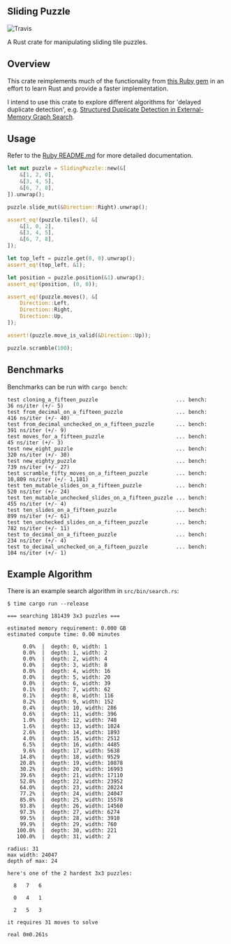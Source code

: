 ## Sliding Puzzle

![Travis](https://travis-ci.org/tuzz/sliding_puzzle.svg?branch=master)

A Rust crate for manipulating sliding tile puzzles.

## Overview

This crate reimplements much of the functionality from
[this Ruby gem](https://github.com/tuzz/sliding_puzzle_ruby) in an effort to learn
Rust and provide a faster implementation.

I intend to use this crate to explore different algorithms for 'delayed
duplicate detection', e.g.
[Structured Duplicate Detection in External-Memory Graph Search](https://www.aaai.org/Papers/AAAI/2004/AAAI04-108.pdf).

## Usage

Refer to the [Ruby README.md](https://github.com/tuzz/sliding_puzzle_ruby) for
more detailed documentation.

```rust
let mut puzzle = SlidingPuzzle::new(&[
    &[1, 2, 0],
    &[3, 4, 5],
    &[6, 7, 8],
]).unwrap();

puzzle.slide_mut(&Direction::Right).unwrap();

assert_eq!(puzzle.tiles(), &[
    &[1, 0, 2],
    &[3, 4, 5],
    &[6, 7, 8],
]);

let top_left = puzzle.get(0, 0).unwrap();
assert_eq!(top_left, &1);

let position = puzzle.position(&1).unwrap();
assert_eq!(position, (0, 0));

assert_eq!(puzzle.moves(), &[
    Direction::Left,
    Direction::Right,
    Direction::Up,
]);

assert!(puzzle.move_is_valid(&Direction::Up));

puzzle.scramble(100);
```

## Benchmarks

Benchmarks can be run with `cargo bench`:

```
test cloning_a_fifteen_puzzle                         ... bench:          36 ns/iter (+/- 5)
test from_decimal_on_a_fifteen_puzzle                 ... bench:         416 ns/iter (+/- 40)
test from_decimal_unchecked_on_a_fifteen_puzzle       ... bench:         391 ns/iter (+/- 9)
test moves_for_a_fifteen_puzzle                       ... bench:          45 ns/iter (+/- 3)
test new_eight_puzzle                                 ... bench:         320 ns/iter (+/- 30)
test new_eighty_puzzle                                ... bench:         739 ns/iter (+/- 27)
test scramble_fifty_moves_on_a_fifteen_puzzle         ... bench:      10,809 ns/iter (+/- 1,181)
test ten_mutable_slides_on_a_fifteen_puzzle           ... bench:         520 ns/iter (+/- 24)
test ten_mutable_unchecked_slides_on_a_fifteen_puzzle ... bench:         455 ns/iter (+/- 4)
test ten_slides_on_a_fifteen_puzzle                   ... bench:         899 ns/iter (+/- 61)
test ten_unchecked_slides_on_a_fifteen_puzzle         ... bench:         782 ns/iter (+/- 11)
test to_decimal_on_a_fifteen_puzzle                   ... bench:         234 ns/iter (+/- 4)
test to_decimal_unchecked_on_a_fifteen_puzzle         ... bench:         104 ns/iter (+/- 1)
```

## Example Algorithm

There is an example search algorithm in `src/bin/search.rs`:

```
$ time cargo run --release

=== searching 181439 3x3 puzzles ===

estimated memory requirement: 0.000 GB
estimated compute time: 0.00 minutes

     0.0%  |  depth: 0, width: 1
     0.0%  |  depth: 1, width: 2
     0.0%  |  depth: 2, width: 4
     0.0%  |  depth: 3, width: 8
     0.0%  |  depth: 4, width: 16
     0.0%  |  depth: 5, width: 20
     0.0%  |  depth: 6, width: 39
     0.1%  |  depth: 7, width: 62
     0.1%  |  depth: 8, width: 116
     0.2%  |  depth: 9, width: 152
     0.4%  |  depth: 10, width: 286
     0.6%  |  depth: 11, width: 396
     1.0%  |  depth: 12, width: 748
     1.6%  |  depth: 13, width: 1024
     2.6%  |  depth: 14, width: 1893
     4.0%  |  depth: 15, width: 2512
     6.5%  |  depth: 16, width: 4485
     9.6%  |  depth: 17, width: 5638
    14.8%  |  depth: 18, width: 9529
    20.8%  |  depth: 19, width: 10878
    30.2%  |  depth: 20, width: 16993
    39.6%  |  depth: 21, width: 17110
    52.8%  |  depth: 22, width: 23952
    64.0%  |  depth: 23, width: 20224
    77.2%  |  depth: 24, width: 24047
    85.8%  |  depth: 25, width: 15578
    93.8%  |  depth: 26, width: 14560
    97.3%  |  depth: 27, width: 6274
    99.5%  |  depth: 28, width: 3910
    99.9%  |  depth: 29, width: 760
   100.0%  |  depth: 30, width: 221
   100.0%  |  depth: 31, width: 2

radius: 31
max width: 24047
depth of max: 24

here's one of the 2 hardest 3x3 puzzles:

  8   7   6

  0   4   1

  2   5   3

it requires 31 moves to solve

real 0m0.261s
```
